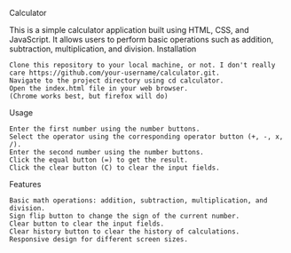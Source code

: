 Calculator

This is a simple calculator application built using HTML, CSS, and JavaScript. It allows users to perform basic operations such as addition, subtraction, multiplication, and division.
Installation

    Clone this repository to your local machine, or not. I don't really care https://github.com/your-username/calculator.git.
    Navigate to the project directory using cd calculator.
    Open the index.html file in your web browser.
    (Chrome works best, but firefox will do)

Usage

    Enter the first number using the number buttons.
    Select the operator using the corresponding operator button (+, -, x, /).
    Enter the second number using the number buttons.
    Click the equal button (=) to get the result.
    Click the clear button (C) to clear the input fields.

Features

    Basic math operations: addition, subtraction, multiplication, and division.
    Sign flip button to change the sign of the current number.
    Clear button to clear the input fields.
    Clear history button to clear the history of calculations.
    Responsive design for different screen sizes.

